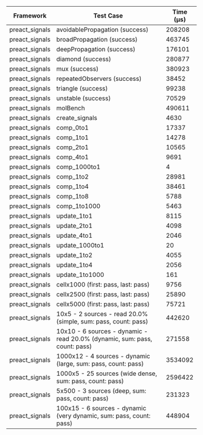 | Framework | Test Case | Time (μs) |
| --- | --- | --- |
| preact_signals | avoidablePropagation (success) | 208208 |
| preact_signals | broadPropagation (success) | 463745 |
| preact_signals | deepPropagation (success) | 176101 |
| preact_signals | diamond (success) | 280877 |
| preact_signals | mux (success) | 380923 |
| preact_signals | repeatedObservers (success) | 38452 |
| preact_signals | triangle (success) | 99238 |
| preact_signals | unstable (success) | 70529 |
| preact_signals | molBench | 490611 |
| preact_signals | create_signals | 4630 |
| preact_signals | comp_0to1 | 17337 |
| preact_signals | comp_1to1 | 14278 |
| preact_signals | comp_2to1 | 10565 |
| preact_signals | comp_4to1 | 9691 |
| preact_signals | comp_1000to1 | 4 |
| preact_signals | comp_1to2 | 28981 |
| preact_signals | comp_1to4 | 38461 |
| preact_signals | comp_1to8 | 5788 |
| preact_signals | comp_1to1000 | 5463 |
| preact_signals | update_1to1 | 8115 |
| preact_signals | update_2to1 | 4098 |
| preact_signals | update_4to1 | 2046 |
| preact_signals | update_1000to1 | 20 |
| preact_signals | update_1to2 | 4055 |
| preact_signals | update_1to4 | 2056 |
| preact_signals | update_1to1000 | 161 |
| preact_signals | cellx1000 (first: pass, last: pass) | 9756 |
| preact_signals | cellx2500 (first: pass, last: pass) | 25890 |
| preact_signals | cellx5000 (first: pass, last: pass) | 75721 |
| preact_signals | 10x5 - 2 sources - read 20.0% (simple, sum: pass, count: pass) | 442620 |
| preact_signals | 10x10 - 6 sources - dynamic - read 20.0% (dynamic, sum: pass, count: pass) | 271558 |
| preact_signals | 1000x12 - 4 sources - dynamic (large, sum: pass, count: pass) | 3534092 |
| preact_signals | 1000x5 - 25 sources (wide dense, sum: pass, count: pass) | 2596422 |
| preact_signals | 5x500 - 3 sources (deep, sum: pass, count: pass) | 231323 |
| preact_signals | 100x15 - 6 sources - dynamic (very dynamic, sum: pass, count: pass) | 448904 |
